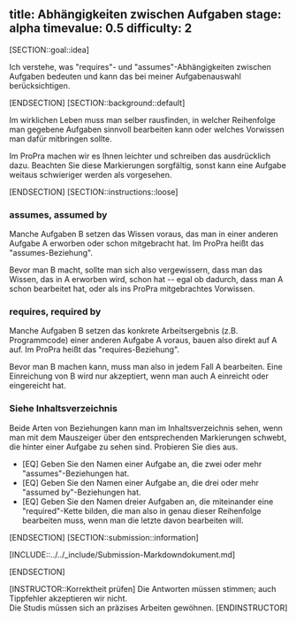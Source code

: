 title: Abhängigkeiten zwischen Aufgaben
stage: alpha
timevalue: 0.5
difficulty: 2
---
[SECTION::goal::idea]

Ich verstehe, was "requires"- und "assumes"-Abhängigkeiten zwischen Aufgaben bedeuten
und kann das bei meiner Aufgabenauswahl berücksichtigen.

[ENDSECTION]
[SECTION::background::default]

Im wirklichen Leben muss man selber rausfinden, in welcher Reihenfolge man 
gegebene Aufgaben sinnvoll bearbeiten kann oder 
welches Vorwissen man dafür mitbringen sollte.

Im ProPra machen wir es Ihnen leichter und schreiben das ausdrücklich dazu.
Beachten Sie diese Markierungen sorgfältig, 
sonst kann eine Aufgabe weitaus schwieriger werden als vorgesehen.

[ENDSECTION]
[SECTION::instructions::loose]

### assumes, assumed by

Manche Aufgaben B setzen das Wissen voraus, das man in einer anderen Aufgabe A erworben 
oder schon mitgebracht hat.
Im ProPra heißt das "assumes-Beziehung".

Bevor man B macht, sollte man sich also vergewissern, dass man das Wissen,
das in A erworben wird, schon hat -- egal ob dadurch, dass man A schon bearbeitet hat,
oder als ins ProPra mitgebrachtes Vorwissen. 


### requires, required by

Manche Aufgaben B setzen das konkrete Arbeitsergebnis (z.B. Programmcode) einer anderen Aufgabe A voraus,
bauen also direkt auf A auf.
Im ProPra heißt das "requires-Beziehung".

Bevor man B machen kann, muss man also in jedem Fall A bearbeiten.
Eine Einreichung von B wird nur akzeptiert, wenn man auch A einreicht oder eingereicht hat.

### Siehe Inhaltsverzeichnis

Beide Arten von Beziehungen kann man im Inhaltsverzeichnis sehen, wenn man mit dem Mauszeiger
über den entsprechenden Markierungen schwebt, die hinter einer Aufgabe zu sehen sind.
Probieren Sie dies aus.

- [EQ] Geben Sie den Namen einer Aufgabe an, die zwei oder mehr "assumes"-Beziehungen hat.
- [EQ] Geben Sie den Namen einer Aufgabe an, die drei oder mehr "assumed by"-Beziehungen hat.
- [EQ] Geben Sie den Namen dreier Aufgaben an, die miteinander eine "required"-Kette bilden,
  die man also in genau dieser Reihenfolge bearbeiten muss, wenn man die letzte davon bearbeiten will.

[ENDSECTION]
[SECTION::submission::information]

[INCLUDE::../../_include/Submission-Markdowndokument.md]

[ENDSECTION]

[INSTRUCTOR::Korrektheit prüfen]
Die Antworten müssen stimmen; auch Tippfehler akzeptieren wir nicht.  
Die Studis müssen sich an präzises Arbeiten gewöhnen.
[ENDINSTRUCTOR]



